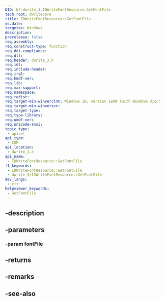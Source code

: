 ```yaml
---
UID: NF:dwrite_3.IDWriteFontResource.GetFontFile
tech.root: dwritecore
title: IDWriteFontResource::GetFontFile
ms.date: 
targetos: Windows
description: 
prerelease: false
req.assembly: 
req.construct-type: function
req.ddi-compliance: 
req.dll: 
req.header: dwrite_3.h
req.idl: 
req.include-header: 
req.irql: 
req.kmdf-ver: 
req.lib: 
req.max-support: 
req.namespace: 
req.redist: 
req.target-min-winverclnt: Windows 10, version 1809 (with Windows App SDK 0.5 or later)
req.target-min-winversvr: 
req.target-type: 
req.type-library: 
req.umdf-ver: 
req.unicode-ansi: 
topic_type:
 - apiref
api_type:
 - COM
api_location:
 - dwrite_3.h
api_name:
 - IDWriteFontResource::GetFontFile
f1_keywords:
 - IDWriteFontResource::GetFontFile
 - dwrite_3/IDWriteFontResource::GetFontFile
dev_langs:
 - c++
helpviewer_keywords:
 - GetFontFile
---
```


## -description

## -parameters

### -param fontFile

## -returns

## -remarks

## -see-also

